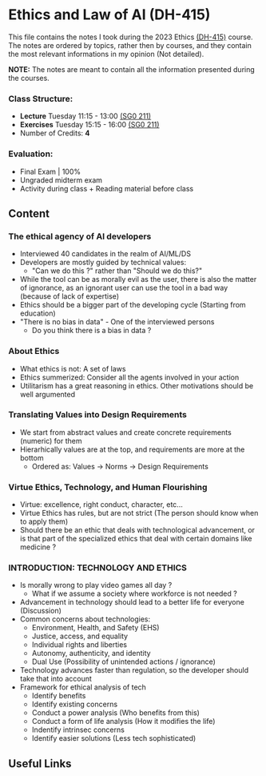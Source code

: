 # Ethics and Law of AI (DH-415)

This file contains the notes I took during the 2023 Ethics [(DH-415)](https://dlab.epfl.ch/teaching/fall2023/cs401/) course. The notes are ordered by topics, rather then by courses, and they contain the most relevant informations in my opinion (Not detailed).

**NOTE:** The notes are meant to contain all the information presented during the courses.

### Class Structure:
* **Lecture** Tuesday 11:15 - 13:00 [(SG0 211)](https://plan.epfl.ch/?lang=fr&room=SG0211&dim_floor=99&dim_lang=fr&tree_groups=centres_nevralgiques%2Cmobilite_acces_grp%2Censeignement%2Ccommerces_et_services&tree_group_layers_centres_nevralgiques=information_epfl%2Cguichet_etudiants&tree_group_layers_mobilite_acces_grp=metro&tree_group_layers_enseignement=&tree_group_layers_commerces_et_services=&baselayer_ref=grp_backgrounds)
* **Exercises** Tuesday 15:15 - 16:00 [(SG0 211)](https://plan.epfl.ch/?lang=fr&room=SG0211&dim_floor=99&dim_lang=fr&tree_groups=centres_nevralgiques%2Cmobilite_acces_grp%2Censeignement%2Ccommerces_et_services&tree_group_layers_centres_nevralgiques=information_epfl%2Cguichet_etudiants&tree_group_layers_mobilite_acces_grp=metro&tree_group_layers_enseignement=&tree_group_layers_commerces_et_services=&baselayer_ref=grp_backgrounds) 
* Number of Credits: **4**

### Evaluation:
* Final Exam | 100%
* Ungraded midterm exam
* Activity during class + Reading material before class

## Content

### The ethical agency of AI developers

* Interviewed 40 candidates in the realm of AI/ML/DS
* Developers are mostly guided by technical values:
    * "Can we do this ?" rather than "Should we do this?"
* While the tool can be as morally evil as the user, there is also the matter of ignorance, as an ignorant user can use the tool in a bad way (because of lack of expertise)
* Ethics should be a bigger part of the developing cycle (Starting from education)
* "There is no bias in data" - One of the interviewed persons
    * Do you think there is a bias in data ?

### About Ethics

* What ethics is not: A set of laws
* Ethics summerized: Consider all the agents involved in your action
* Utilitarism has a great reasoning in ethics. Other motivations should be well argumented

### Translating Values into Design Requirements

* We start from abstract values and create concrete requirements (numeric) for them
* Hierarhically values are at the top, and requirements are more at the bottom
    * Ordered as: Values -> Norms -> Design Requirements


### Virtue Ethics, Technology, and Human Flourishing

* Virtue: excellence, right conduct, character, etc...
* Virtue Ethics has rules, but are not strict (The person should know when to apply them)
* Should there be an ethic that deals with technological advancement, or is that part of the specialized ethics that deal with certain domains like medicine ?

### INTRODUCTION: TECHNOLOGY AND ETHICS

* Is morally wrong to play video games all day ?
    * What if we assume a society where workforce is not needed ?
* Advancement in technology should lead to a better life for everyone (Discussion)
* Common concerns about technologies:
    * Environment, Health, and Safety (EHS)
    * Justice, access, and equality
    * Individual rights and liberties
    * Autonomy, authenticity, and identity
    * Dual Use (Possibility of unintended actions / ignorance)
* Technology advances faster than regulation, so the developer should take that into account
* Framework for ethical analysis of tech
    * Identify benefits
    * Identify existing concerns
    * Conduct a power analysis (Who benefits from this)
    * Conduct a form of life analysis (How it modifies the life)
    * Indentify intrinsec concerns
    * Identify easier solutions (Less tech sophisticated)

## Useful Links